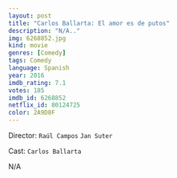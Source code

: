 ```yaml
---
layout: post
title: "Carlos Ballarta: El amor es de putos"
description: "N/A.."
img: 6268852.jpg
kind: movie
genres: [Comedy]
tags: Comedy 
language: Spanish
year: 2016
imdb_rating: 7.1
votes: 185
imdb_id: 6268852
netflix_id: 80124725
color: 2A9D8F
---
```

Director: `Raúl Campos` `Jan Suter`  

Cast: `Carlos Ballarta` 

N/A